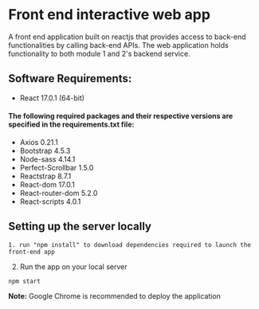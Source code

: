 # Front end interactive web app
A front end application built on reactjs that provides access to back-end functionalities by calling back-end APIs. The web application holds functionality to both module 1 and 2's backend service.

## Software Requirements:
- React 17.0.1 (64-bit)
#### The following required packages and their respective versions are specified in the requirements.txt file:
- Axios 0.21.1
- Bootstrap 4.5.3
- Node-sass 4.14.1
- Perfect-Scrollbar 1.5.0
- Reactstrap 8.7.1
- React-dom 17.0.1
- React-router-dom 5.2.0
- React-scripts 4.0.1


## Setting up the server locally
```
1. run "npm install" to download dependencies required to launch the front-end app
```
2. Run the app on your local server
```
npm start
```
**Note:** 
Google Chrome is recommended to deploy the application
